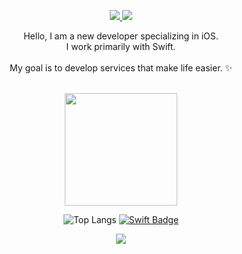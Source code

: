 <div align="center">
  
  <p>
    <a href="https://velog.io/@hong2/posts" target="_blank">
      <img src="https://img.shields.io/badge/Blog-DD0B78?style=flat-square&logo=GitHub%20Sponsors&logoColor=white" />
    </a>
    <a href="mailto:dbsghdz1@gmail.com" target="_blank">
      <img src="https://img.shields.io/badge/dbsghdz1@gmail.com-EA4335?style=flat-square&logo=Gmail&logoColor=white" />
    </a>
  </p>
  
  <p>
    Hello, I am a new developer specializing in iOS.<br/>
    I work primarily with Swift.<br/><br/>
    My goal is to develop services that make life easier. ✨ <br/><br/>
  </p>
  
  <img height="180em" src="https://github-readme-stats.vercel.app/api?username=dbsghdz1&show_icons=true&hide_border=true&count_private=true&include_all_commits=true" />
  
  ![Top Langs](https://github-readme-stats.vercel.app/api/top-langs/?username=dbsghdz1&layout=compact&hide_border=true&theme=white)
  [![Swift Badge](https://img.shields.io/badge/Swift-FA7343?style=for-the-badge&logo=swift&logoColor=white)](https://swift.org/)
  <p>
    <img src="https://img.shields.io/badge/github-181717?style=for-the-badge&logo=github&logoColor=white">

  </p>
  
</div>
